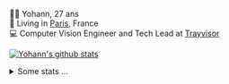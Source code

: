 <p>
  👨🏻 <bold>Yohann</bold>, 27 ans<br/>
  💼 Living in <a href="https://www.google.com/maps?q=paris">Paris</a>, France<br/>
  💻 Computer Vision Engineer and Tech Lead at <a href="https://trayvisor.com/">Trayvisor</a><br/>
</p>

<a href="https://github.com/anuraghazra/github-readme-stats"><img align="center" src="https://github-readme-stats-go94hl40s-yohann84l.vercel.app//api?username=yohann84L&show_icons=true&include_all_commits=true" alt="Yohann's github stats" /> </a>


<details>
  <summary>Some stats ...</summary><br/>
  

<!--START_SECTION:waka-->
![Code Time](http://img.shields.io/badge/Code%20Time-365%20hrs%2044%20mins-blue)

![Profile Views](http://img.shields.io/badge/Profile%20Views-0-blue)

**🐱 My GitHub Data** 

> 🏆 28 Contributions in the Year 2023
 > 
> 📦 440.5 kB Used in GitHub's Storage 
 > 
> 🚫 Not Opted to Hire
 > 
> 📜 24 Public Repositories 
 > 
> 🔑 21 Private Repositories  
 > 
**I'm an Early 🐤** 

```text
🌞 Morning    292 commits    ████████░░░░░░░░░░░░░░░░░   33.18% 
🌆 Daytime    505 commits    ██████████████░░░░░░░░░░░   57.39% 
🌃 Evening    81 commits     ██░░░░░░░░░░░░░░░░░░░░░░░   9.2% 
🌙 Night      2 commits      ░░░░░░░░░░░░░░░░░░░░░░░░░   0.23%

```
📅 **I'm Most Productive on Tuesday** 

```text
Monday       111 commits    ███░░░░░░░░░░░░░░░░░░░░░░   12.61% 
Tuesday      207 commits    ██████░░░░░░░░░░░░░░░░░░░   23.52% 
Wednesday    195 commits    █████░░░░░░░░░░░░░░░░░░░░   22.16% 
Thursday     155 commits    ████░░░░░░░░░░░░░░░░░░░░░   17.61% 
Friday       198 commits    █████░░░░░░░░░░░░░░░░░░░░   22.5% 
Saturday     14 commits     ░░░░░░░░░░░░░░░░░░░░░░░░░   1.59% 
Sunday       0 commits      ░░░░░░░░░░░░░░░░░░░░░░░░░   0.0%

```


📊 **This Week I Spent My Time On** 

```text
⌚︎ Time Zone: Europe/Paris

💬 Programming Languages: 
Python                   2 hrs 32 mins       ████████████████░░░░░░░░░   65.09% 
JavaScript               55 mins             ██████░░░░░░░░░░░░░░░░░░░   23.81% 
HTTP Request             15 mins             █░░░░░░░░░░░░░░░░░░░░░░░░   6.81% 
SQL                      9 mins              █░░░░░░░░░░░░░░░░░░░░░░░░   3.89% 
YAML                     0 secs              ░░░░░░░░░░░░░░░░░░░░░░░░░   0.4%

🔥 Editors: 
PyCharm                  2 hrs 46 mins       █████████████████░░░░░░░░   70.87% 
WebStorm                 55 mins             ██████░░░░░░░░░░░░░░░░░░░   23.81% 
VS Code                  12 mins             █░░░░░░░░░░░░░░░░░░░░░░░░   5.32%

💻 Operating System: 
Mac                      3 hrs 54 mins       █████████████████████████   100.0%

```

**I Mostly Code in Python** 

```text
Python                   18 repos            ██████████████░░░░░░░░░░░   56.25% 
Java                     6 repos             ████░░░░░░░░░░░░░░░░░░░░░   18.75% 
JavaScript               2 repos             █░░░░░░░░░░░░░░░░░░░░░░░░   6.25% 
R                        2 repos             █░░░░░░░░░░░░░░░░░░░░░░░░   6.25% 
HTML                     1 repo              ░░░░░░░░░░░░░░░░░░░░░░░░░   3.12%

```



 Last Updated on 18/01/2023 01:43:08 UTC
<!--END_SECTION:waka-->
